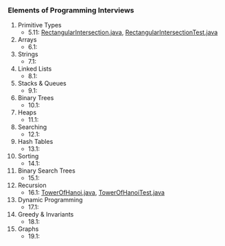 ### Elements of Programming Interviews

1. Primitive Types
    * 5.11: [RectangularIntersection.java](./src/main/java/moe/ijnji/epi/RectangularIntersection.java), [RectangularIntersectionTest.java](./src/test/java/moe/ijnji/epi/RectangularIntersectionTest.java)
2. Arrays
    * 6.1:
3. Strings
    * 7.1:
4. Linked Lists
    * 8.1:
5. Stacks & Queues
    * 9.1:
6. Binary Trees
    * 10.1:
7. Heaps
    * 11.1:
8. Searching
    * 12.1:
9. Hash Tables
    * 13.1:
10. Sorting
    * 14.1:
11. Binary Search Trees
    * 15.1:
12. Recursion
    * 16.1: [TowerOfHanoi.java](./src/main/java/moe/ijnji/epi/TowerOfHanoi.java), [TowerOfHanoiTest.java](./src/test/java/moe/ijnji/epi/TowerOfHanoiTest.java)
13. Dynamic Programming
    * 17.1:
14. Greedy & Invariants
    * 18.1:
15. Graphs
    * 19.1:
